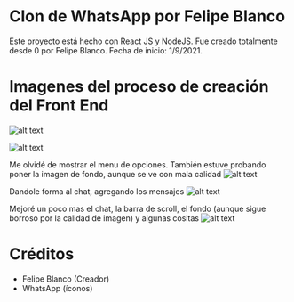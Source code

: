 # Clon de WhatsApp por Felipe Blanco

Este proyecto está hecho con React JS y NodeJS.
Fue creado totalmente desde 0 por Felipe Blanco.
Fecha de inicio: 1/9/2021.


# Imagenes del proceso de creación del Front End
![alt text](http://imgfz.com/i/auEC0Ix.png)

![alt text](http://imgfz.com/i/eN8TkjO.png)

Me olvidé de mostrar el menu de opciones. También estuve probando poner la imagen de fondo, aunque se ve con mala calidad
![alt text](http://imgfz.com/i/xAePlTo.png)

Dandole forma al chat, agregando los mensajes
![alt text](http://imgfz.com/i/3B7uD9E.png)

Mejoré un poco mas el chat, la barra de scroll, el fondo (aunque sigue borroso por la calidad de imagen) y algunas cositas
![alt text](http://imgfz.com/i/T41tvLH.png)

# Créditos
* Felipe Blanco (Creador)
* WhatsApp (íconos)
